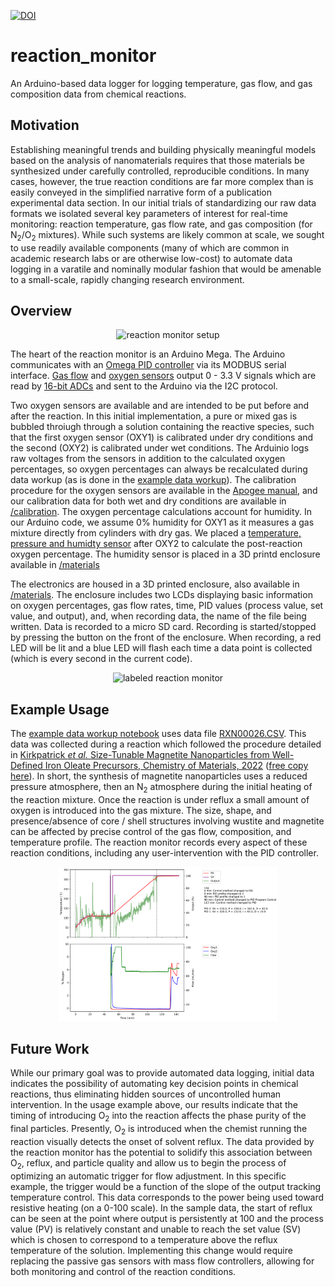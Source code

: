 [![DOI](https://zenodo.org/badge/DOI/10.5281/zenodo.7927253.svg)](https://doi.org/10.5281/zenodo.7927253)

# reaction_monitor
An Arduino-based data logger for logging temperature, gas flow, and gas composition data from chemical reactions.

## Motivation

Establishing meaningful trends and building physically meaningful models based on the analysis of nanomaterials requires that those materials be synthesized under carefully controlled, reproducible conditions. In many cases, however, the true reaction conditions are far more complex than is easily conveyed in the simplified narrative form of a publication experimental data section. In our initial trials of standardizing our raw data formats we isolated several key parameters of interest for real-time monitoring: reaction temperature, gas flow rate, and gas composition (for N<sub>2</sub>/O<sub>2</sub> mixtures). While such systems are likely common at scale, we sought to use readily available components (many of which are common in academic research labs or are otherwise low-cost) to automate data logging in a varatile and nominally modular fashion that would be amenable to a small-scale, rapidly changing research environment.

## Overview

<p align="center">
    <img src="assets/rxn_monitor_setup.JPG" alt="reaction monitor setup" width="30%" height="30%">
</p>

The heart of the reaction monitor is an Arduino Mega. The Arduino communicates with an [Omega PID controller](https://www.omega.ca/en/control-monitoring/controllers/pid-controllers/p/CN7200-Series) via its MODBUS serial interface. [Gas flow](https://www.mcmflow.com/product/model-100/) and [oxygen sensors](https://www.apogeeinstruments.com/so-110-soil-response-thermistor-reference-oxygen-sensor/) output 0 - 3.3 V signals which are read by [16-bit ADCs](https://www.adafruit.com/product/1085) and sent to the Arduino via the I2C protocol. 

Two oxygen sensors are available and are intended to be put before and after the reaction. In this initial implementation, a pure or mixed gas is bubbled throiugh through a solution containing the reactive species, such that the first oxygen sensor (OXY1) is calibrated under dry conditions and the second (OXY2) is calibrated under wet conditions. The Arduinio logs raw voltages from the sensors in addition to the calculated oxygen percentages, so oxygen percentages can always be recalculated during data workup (as is done in the [example data workup](sample_data_workup.ipynb)). The calibration procedure for the oxygen sensors are available in the [Apogee manual](assets/SO-100-200-manual.pdf), and our calibration data for both wet and dry conditions are available in [/calibration](calibration). The oxygen percentage calculations account for humidity. In our Arduino code, we assume 0% humidity for OXY1 as it measures a gas mixture directly from cylinders with dry gas. We placed a [temperature, pressure and humidty sensor](https://www.adafruit.com/product/2652) after OXY2 to calculate the post-reaction oxygen percentage. The humidity sensor is placed in a 3D printd enclosure available in [/materials](materials)

The electronics are housed in a 3D printed enclosure, also available in [/materials](materials). The enclosure includes two LCDs displaying basic information on oxygen percentages, gas flow rates, time, PID values (process value, set value, and output), and, when recording data, the name of the file being written. Data is recorded to a micro SD card. Recording is started/stopped by pressing the button on the front of the enclosure. When recording, a red LED will be lit and a blue LED will flash each time a data point is collected (which is every second in the current code).

<p align="center">
    <img src="assets/labeled_reaction_monitor.png" alt="labeled reaction monitor" width="50%" height="50%">
</p>

## Example Usage

The [example data workup notebook](sample_data_workup.ipynb) uses data file [RXN00026.CSV](sample_data/RXN00026.CSV). This data was collected during a reaction which followed the procedure detailed in [Kirkpatrick _et al._ Size-Tunable Magnetite Nanoparticles from Well-Defined Iron Oleate Precursors, Chemistry of Materials, 2022](https://pubs.acs.org/doi/10.1021/acs.chemmater.2c02046) ([free copy here](https://drive.google.com/file/d/1hveF1zS2nrNvON7UYBfMMZ2yYlZfvH2g/view)). In short, the synthesis of magnetite nanoparticles uses a reduced pressure atmosphere, then an N<sub>2</sub> atmosphere during the initial heating of the reaction mixture. Once the reaction is under reflux a small amount of oxygen is introduced into the gas mixture. The size, shape, and presence/absence of core / shell structures involving wustite and magnetite can be affected by precise control of the gas flow, composition, and temperature profile. The reaction monitor records every aspect of these reaction conditions, including any user-intervention with the PID controller.

<p align="center">
    <img src="sample_data/RXN00026.png" alt="sample reaction data workup" width="70%" height="70%">
</p>

## Future Work

While our primary goal was to provide automated data logging, initial data indicates the possibility of automating key decision points in chemical reactions, thus eliminating hidden sources of uncontrolled human intervention. In the usage example above, our results indicate that the timing of introducing O<sub>2</sub> into the reaction affects the phase purity of the final particles. Presently, O<sub>2</sub> is introduced when the chemist running the reaction visually detects the onset of solvent reflux. The data provided by the reaction monitor has the potential to solidify this association between O<sub>2</sub>, reflux, and particle quality and allow us to begin the process of optimizing an automatic trigger for flow adjustment. In this specific example, the trigger would be a function of the slope of the output tracking temperature control. This data corresponds to the power being used toward resistive heating (on a 0-100 scale). In the sample data, the start of reflux can be seen at the point where output is persistently at 100 and the process value (PV) is relatively constant and unable to reach the set value (SV) which is chosen to correspond to a temperature above the reflux temperature of the solution. Implementing this change would require replacing the passive gas sensors with mass flow controllers, allowing for both monitoring and control of the reaction conditions.
